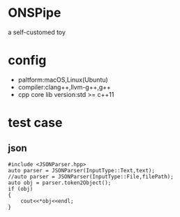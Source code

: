 # ONSPipe
a self-customed toy

# config
* paltform:macOS,Linux(Ubuntu)
* compiler:clang++,llvm-g++,g++
* cpp core lib version:std >= c++11

# test case

## json
```
#include <JSONParser.hpp>
auto parser = JSONParser(InputType::Text,text);
//auto parser = JSONParser(InputType::File,filePath);
auto obj = parser.token2Object();
if (obj)
{
    cout<<*obj<<endl;
}
```
